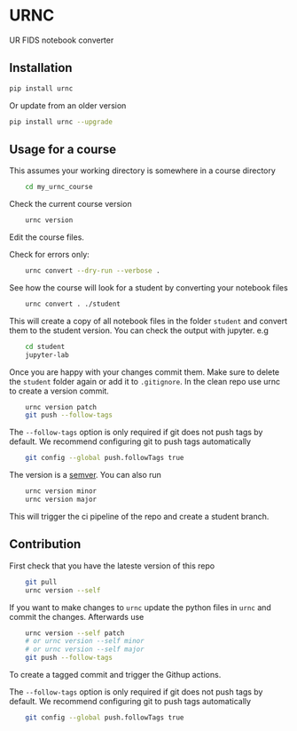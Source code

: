 # URNC

UR FIDS notebook converter

## Installation

```sh
pip install urnc
```

Or update from an older version

```sh
pip install urnc --upgrade
```

## Usage for a course

This assumes your working directory is somewhere in a course directory

```sh
    cd my_urnc_course
```

Check the current course version

```sh
    urnc version 
```

Edit the course files.

Check for errors only:

```sh
    urnc convert --dry-run --verbose . 
```

See how the course will look for a student by converting your notebook files

```sh
    urnc convert . ./student
```

This will create a copy of all notebook files in the folder `student` and convert them to the student version.
You can check the output with jupyter. e.g

```sh
    cd student
    jupyter-lab
```

Once you are happy with your changes commit them. Make sure to delete the `student` folder again or add it to `.gitignore`.
In the clean repo use urnc to create a version commit.

```sh
    urnc version patch
    git push --follow-tags
```

The `--follow-tags` option is only required if git does not push tags by default.
We recommend configuring git to push tags automatically

```sh
    git config --global push.followTags true
```

The version is a [semver](https://semver.org). You can also run

```sh
    urnc version minor 
    urnc version major 
```

This will trigger the ci pipeline of the repo and create a student branch.

## Contribution

First check that you have the lateste version of this repo

```sh
    git pull
    urnc version --self

```

If you want to make changes to `urnc` update the python files in `urnc` and commit the changes.
Afterwards use

```sh
    urnc version --self patch
    # or urnc version --self minor 
    # or urnc version --self major 
    git push --follow-tags
```

To create a tagged commit and trigger the Githup actions.

The `--follow-tags` option is only required if git does not push tags by default.
We recommend configuring git to push tags automatically

```sh
    git config --global push.followTags true
```

